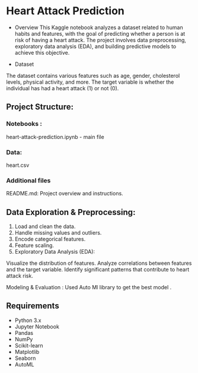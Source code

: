 
 # Heart Attack Prediction 


- Overview
This Kaggle notebook analyzes a dataset related to human habits and features, with the goal of predicting whether a person is at risk of having a heart attack. The project involves data preprocessing, exploratory data analysis (EDA), and building predictive models to achieve this objective.

- Dataset

The dataset contains various features such as age, gender, cholesterol levels, physical activity, and more. The target variable is whether the individual has had a heart attack (1) or not (0).

## Project Structure:

### Notebooks :
heart-attack-prediction.ipynb - main file 

### Data:
heart.csv

### Additional files
README.md: Project overview and instructions.


## Data Exploration & Preprocessing:

1. Load and clean the data.
2. Handle missing values and outliers.
3. Encode categorical features.
4. Feature scaling.
5. Exploratory Data Analysis (EDA):

Visualize the distribution of features.
Analyze correlations between features and the target variable.
Identify significant patterns that contribute to heart attack risk.

Modeling & Evaluation : Used Auto Ml library to get the best model .

## Requirements
- Python 3.x
- Jupyter Notebook
- Pandas
- NumPy
- Scikit-learn
- Matplotlib
- Seaborn
- AutoML
